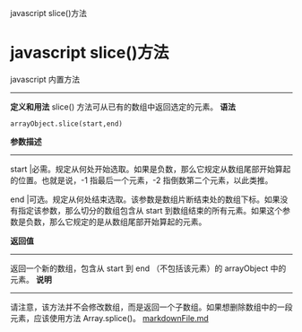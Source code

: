 javascript slice()方法

# javascript slice()方法

javascript
内置方法

* * *

**定义和用法**
slice() 方法可从已有的数组中返回选定的元素。
**语法**

	arrayObject.slice(start,end)

**参数描述**

* * *

start |必需。规定从何处开始选取。如果是负数，那么它规定从数组尾部开始算起的位置。也就是说，-1 指最后一个元素，-2 指倒数第二个元素，以此类推。

end |可选。规定从何处结束选取。该参数是数组片断结束处的数组下标。如果没有指定该参数，那么切分的数组包含从 start 到数组结束的所有元素。如果这个参数是负数，那么它规定的是从数组尾部开始算起的元素。

**返回值**

* * *

返回一个新的数组，包含从 start 到 end （不包括该元素）的 arrayObject 中的元素。
**说明**

* * *

请注意，该方法并不会修改数组，而是返回一个子数组。如果想删除数组中的一段元素，应该使用方法 Array.splice()。
[markdownFile.md](../_resources/6b338545e9d7ac3d6ca9065781c115b6.bin)
